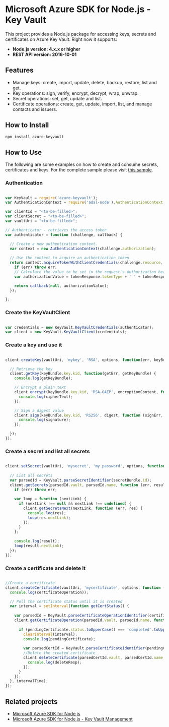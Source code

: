 # Microsoft Azure SDK for Node.js - Key Vault

This project provides a Node.js package for accessing keys, secrets and certificates on Azure Key Vault. Right now it supports:
- **Node.js version: 4.x.x or higher**
- **REST API version: 2016-10-01**

## Features

- Manage keys: create, import, update, delete, backup, restore, list and get.
- Key operations: sign, verify, encrypt, decrypt, wrap, unwrap.
- Secret operations: set, get, update and list.
- Certificate operations: create, get, update, import, list, and manage contacts and issuers.

## How to Install

```bash
npm install azure-keyvault
```

## How to Use

The following are some examples on how to create and consume secrets, certificates and keys.
For the complete sample please visit [this sample](https://github.com/Azure/azure-sdk-for-node/tree/master/lib/services/keyVault/sample.js).

### Authentication

```javascript

var KeyVault = require('azure-keyvault');
var AuthenticationContext = require('adal-node').AuthenticationContext;

var clientId = "<to-be-filled>";
var clientSecret = "<to-be-filled>";
var vaultUri = "<to-be-filled>";

// Authenticator - retrieves the access token
var authenticator = function (challenge, callback) {

  // Create a new authentication context.
  var context = new AuthenticationContext(challenge.authorization);
  
  // Use the context to acquire an authentication token.
  return context.acquireTokenWithClientCredentials(challenge.resource, clientId, clientSecret, function (err, tokenResponse) {
    if (err) throw err;
    // Calculate the value to be set in the request's Authorization header and resume the call.
    var authorizationValue = tokenResponse.tokenType + ' ' + tokenResponse.accessToken;

    return callback(null, authorizationValue);
  });

};
```

### Create the KeyVaultClient

```javascript

var credentials = new KeyVault.KeyVaultCredentials(authenticator);
var client = new KeyVault.KeyVaultClient(credentials);
```

### Create a key and use it

```javascript

client.createKey(vaultUri, 'mykey', 'RSA', options, function(err, keyBundle) {

  // Retrieve the key
  client.getKey(keyBundle.key.kid, function(getErr, getKeyBundle) {    
    console.log(getKeyBundle);

    // Encrypt a plain text
    client.encrypt(keyBundle.key.kid, 'RSA-OAEP', encryptionContent, function (encryptErr, cipherText) {		 
      console.log(cipherText);
    });

    // Sign a digest value
    client.sign(keyBundle.key.kid, 'RS256', digest, function (signErr, signature) {	 
      console.log(signature);
    });

  });
});
```


### Create a secret and list all secrets

```javascript

client.setSecret(vaultUri, 'mysecret', 'my password', options, function (err, secretBundle) {
  
  // List all secrets
  var parsedId = KeyVault.parseSecretIdentifier(secretBundle.id);
  client.getSecrets(parsedId.vault, parsedId.name, function (err, result) {
    if (err) throw err;
    
    var loop = function (nextLink) {
      if (nextLink !== null && nextLink !== undefined) {
        client.getSecretsNext(nextLink, function (err, res) {
          console.log(res);
          loop(res.nextLink);
        });
      }
    };
    
    console.log(result);
    loop(result.nextLink);
  });
});
```

### Create a certificate and delete it

```javascript

//Create a certificate
client.createCertificate(vaultUri, 'mycertificate', options, function (err, certificateOperation) {
  console.log(certificateOperation));

  // Poll the certificate status until it is created
  var interval = setInterval(function getCertStatus() {
        
    var parsedId = KeyVault.parseCertificateOperationIdentifier(certificateOperation.id);
    client.getCertificateOperation(parsedId.vault, parsedId.name, function (err, pendingCertificate) {
      
      if (pendingCertificate.status.toUpperCase() === 'completed'.toUpperCase()) {
        clearInterval(interval);        
        console.log(pendingCertificate);
        
        var parsedCertId = KeyVault.parseCertificateIdentifier(pendingCertificate.target);
        //Delete the created certificate
        client.deleteCertificate(parsedCertId.vault, parsedCertId.name, function (delErr, deleteResp) {          
          console.log(deleteResp);
        });
      }
    });
  }, intervalTime);
});

```

## Related projects

- [Microsoft Azure SDK for Node.js](https://github.com/azure/azure-sdk-for-node)
- [Microsoft Azure SDK for Node.js - Key Vault Management](https://github.com/Azure/azure-sdk-for-node/tree/master/lib/services/keyVaultManagement)
